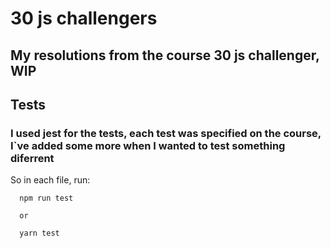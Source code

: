 # 30 js challengers

## My resolutions from the course 30 js challenger, WIP

## Tests

### I used jest for the tests, each test was specified on the course, I`ve added some more when I wanted to test something diferrent

So in each file, run:

```
  npm run test

  or

  yarn test
```
